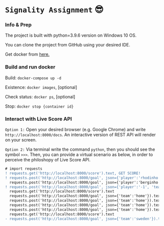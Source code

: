 # `Signality Assignment` :sunglasses:

### Info & Prep
The project is built with python=3.9.6 version on Windows 10 OS.

You can clone the project from GitHub using your desired IDE.

Get docker from [here.](https://docs.docker.com/get-docker/)
### Build and run docker
Build: `docker-compose up -d`

Existence: `docker images`, [optional]

Check status: `docker ps`, [optional]

Stop: `docker stop {container id}`

### Interact with Live Score API
`Option 1:` Open your desired browser (e.g. Google Chrome) and write `http://localhost:8000/docs`.
An interactive version of REST API will render on your screen.

`Option 2:` Via terminal write the command `python`, then you should see the symbol `>>>`.
Then, you can provide a virtual scenario as below, in order to perceive the philoshopy of Live Score API.

```diff
# import requests
! requests.get('http://localhost:8000/score').text, GET SCORE!
! requests.post('http://localhost:8000/goal', json={'player':'rhodinho', 'team':'away'}).text, POST GOAL!
  requests.post('http://localhost:8000/goal', json={'player':'berginho', 'team':'home'}).text
! requests.post('http://localhost:8000/goal', json={'player':'-1', 'team':'home'}).text, SET SCORE AS 0-0!
  requests.get('http://localhost:8000/score').text
  requests.post('http://localhost:8000/goal', json={'team':'home'}).text
  requests.post('http://localhost:8000/goal', json={'team':'home'}).text
  requests.post('http://localhost:8000/goal', json={'team':'home'}).text
  requests.post('http://localhost:8000/goal', json={'team':'home'}).text
  requests.get('http://localhost:8000/score').text
- requests.post('http://localhost:8000/goal', json={'team':'sweden'}).text, ERROR!
```
